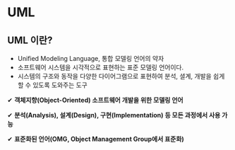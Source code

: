 # UML

## UML 이란?

* Unified Modeling Language, 통합 모델링 언어의 약자
* 소프트웨어 시스템을 시각적으로 표현하는 표준 모델링 언어이다.
* 시스템의 구조와 동작을 다양한 다이어그램으로 표현하여 분석, 셜계, 개발을 쉽게 할 수 있도록 도와주는 도구

✔ **객체지향(Object-Oriented) 소프트웨어 개발을 위한 모델링 언어**

✔ **분석(Analysis), 설계(Design), 구현(Implementation) 등 모든 과정에서 사용 가능**&#x20;

✔ **표준화된 언어(OMG, Object Management Group에서 표준화)**